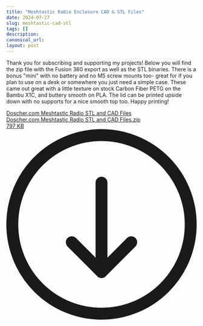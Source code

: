 ```yaml
---
title: "Meshtastic Radio Enclosure CAD & STL Files"
date: 2024-07-27
slug: meshtastic-cad-stl
tags: []
description: 
canonical_url: 
layout: post
---
```

<p>Thank you for subscribing and supporting my projects!  Below you will find the zip file with the Fusion 360 export as well as the STL binaries.  There is a bonus "mini" with no battery and no M5 screw mounts too- great for if you plan to use on a desk or somewhere you just need a simple case. These came out great with a little texture on stock Carbon Fiber PETG on the Bambu X1C, and buttery smooth on PLA.  The lid can be printed upside down with no supports for a nice smooth top too.  Happy printing!</p><div class="kg-card kg-file-card"><a class="kg-file-card-container" href="https://github.com/jdoscher/" title="Download" download=""><div class="kg-file-card-contents"><div class="kg-file-card-title">Doscher.com Meshtastic Radio STL and CAD Files</div><div class="kg-file-card-caption"></div><div class="kg-file-card-metadata"><div class="kg-file-card-filename">Doscher.com Meshtastic Radio STL and CAD Files.zip</div><div class="kg-file-card-filesize">797 KB</div></div></div><div class="kg-file-card-icon"><svg viewBox="0 0 24 24"><defs><style>.a{fill:none;stroke:currentColor;stroke-linecap:round;stroke-linejoin:round;stroke-width:1.5px;}</style></defs><title>download-circle</title><polyline class="a" points="8.25 14.25 12 18 15.75 14.25"></polyline><line class="a" x1="12" y1="6.75" x2="12" y2="18"></line><circle class="a" cx="12" cy="12" r="11.25"></circle></svg></div></a></div>
